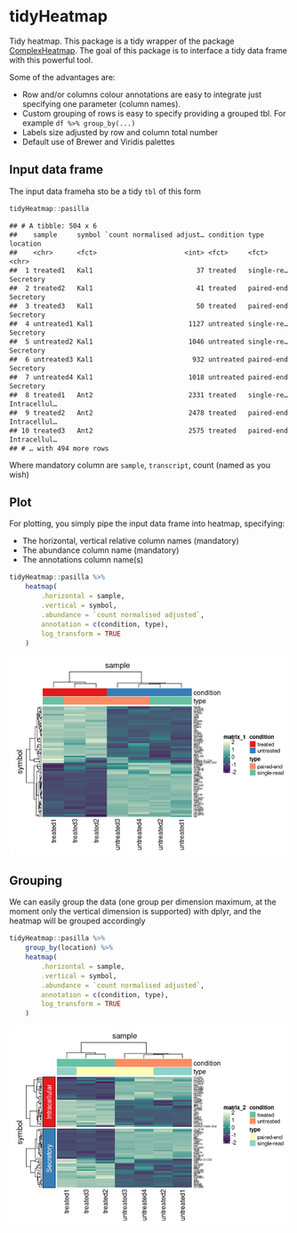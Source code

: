 tidyHeatmap
================

Tidy heatmap. This package is a tidy wrapper of the package
[ComplexHeatmap](https://bioconductor.org/packages/release/bioc/html/ComplexHeatmap.html).
The goal of this package is to interface a tidy data frame with this
powerful tool.

Some of the advantages are:

  - Row and/or columns colour annotations are easy to integrate just
    specifying one parameter (column names).
  - Custom grouping of rows is easy to specify providing a grouped tbl.
    For example `df %>% group_by(...)`
  - Labels size adjusted by row and column total number
  - Default use of Brewer and Viridis palettes

## Input data frame

The input data frameha sto be a tidy `tbl` of this form

``` r
tidyHeatmap::pasilla
```

    ## # A tibble: 504 x 6
    ##    sample     symbol `count normalised adjust… condition type       location    
    ##    <chr>      <fct>                      <int> <fct>     <fct>      <chr>       
    ##  1 treated1   Kal1                          37 treated   single-re… Secretory   
    ##  2 treated2   Kal1                          41 treated   paired-end Secretory   
    ##  3 treated3   Kal1                          50 treated   paired-end Secretory   
    ##  4 untreated1 Kal1                        1127 untreated single-re… Secretory   
    ##  5 untreated2 Kal1                        1046 untreated single-re… Secretory   
    ##  6 untreated3 Kal1                         932 untreated paired-end Secretory   
    ##  7 untreated4 Kal1                        1018 untreated paired-end Secretory   
    ##  8 treated1   Ant2                        2331 treated   single-re… Intracellul…
    ##  9 treated2   Ant2                        2478 treated   paired-end Intracellul…
    ## 10 treated3   Ant2                        2575 treated   paired-end Intracellul…
    ## # … with 494 more rows

Where mandatory column are `sample`, `transcript`, count (named as you
wish)

## Plot

For plotting, you simply pipe the input data frame into heatmap,
specifying:

  - The horizontal, vertical relative column names (mandatory)
  - The abundance column name (mandatory)
  - The annotations column name(s)

<!-- end list -->

``` r
tidyHeatmap::pasilla %>%
    heatmap(
        .horizontal = sample,
        .vertical = symbol,
        .abundance = `count normalised adjusted`,
        annotation = c(condition, type),
        log_transform = TRUE
    )
```

![](README_files/figure-gfm/unnamed-chunk-3-1.png)<!-- -->

## Grouping

We can easily group the data (one group per dimension maximum, at the
moment only the vertical dimension is supported) with dplyr, and the
heatmap will be grouped accordingly

``` r
tidyHeatmap::pasilla %>%
    group_by(location) %>%
    heatmap(
        .horizontal = sample,
        .vertical = symbol,
        .abundance = `count normalised adjusted`,
        annotation = c(condition, type),
        log_transform = TRUE
    )
```

![](README_files/figure-gfm/unnamed-chunk-4-1.png)<!-- -->
